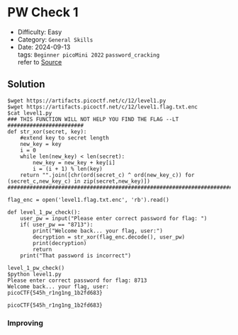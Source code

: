 # PW Check 1
- Difficulty: Easy
- Category: `General Skills`  
- Date: 2024-09-13  
tags: `Beginner picoMini 2022` `password_cracking`  
refer to [Source](https://play.picoctf.org/practice/challenge/245?page=3)

## Solution
``` shell
$wget https://artifacts.picoctf.net/c/12/level1.py
$wget https://artifacts.picoctf.net/c/12/level1.flag.txt.enc
$cat level1.py
### THIS FUNCTION WILL NOT HELP YOU FIND THE FLAG --LT ########################
def str_xor(secret, key):
    #extend key to secret length
    new_key = key
    i = 0
    while len(new_key) < len(secret):
        new_key = new_key + key[i]
        i = (i + 1) % len(key)
    return "".join([chr(ord(secret_c) ^ ord(new_key_c)) for (secret_c,new_key_c) in zip(secret,new_key)])
###############################################################################

flag_enc = open('level1.flag.txt.enc', 'rb').read()

def level_1_pw_check():
    user_pw = input("Please enter correct password for flag: ")
    if( user_pw == "8713"):
        print("Welcome back... your flag, user:")
        decryption = str_xor(flag_enc.decode(), user_pw)
        print(decryption)
        return
    print("That password is incorrect")

level_1_pw_check()
$python level1.py
Please enter correct password for flag: 8713
Welcome back... your flag, user:
picoCTF{545h_r1ng1ng_1b2fd683}
```
``` plain
picoCTF{545h_r1ng1ng_1b2fd683}
```

### Improving
